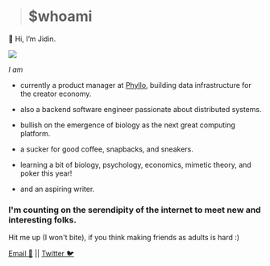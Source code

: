 > # $whoami 

👋 Hi, I’m Jidin.

<img class="avatar" src="pic.png">

*I am*

* currently a product manager at [Phyllo](https://jidin.co/phyllo), building data infrastructure for the creator economy. 

* also a backend software engineer passionate about distributed systems. 

* bullish on the emergence of biology as the next great computing platform. 

* a sucker for good coffee, snapbacks, and sneakers.

* learning a bit of biology, psychology, economics, mimetic theory, and poker this year!

* and an aspiring writer.

### I'm counting on the serendipity of the internet to meet new and interesting folks. 

Hit me up (I won't bite), if you think making friends as adults is hard :)  

[Email 📧](mailto:hi@jidin.co)         ||          [Twitter 🐦](https://twitter.com/@JidinDinesh)